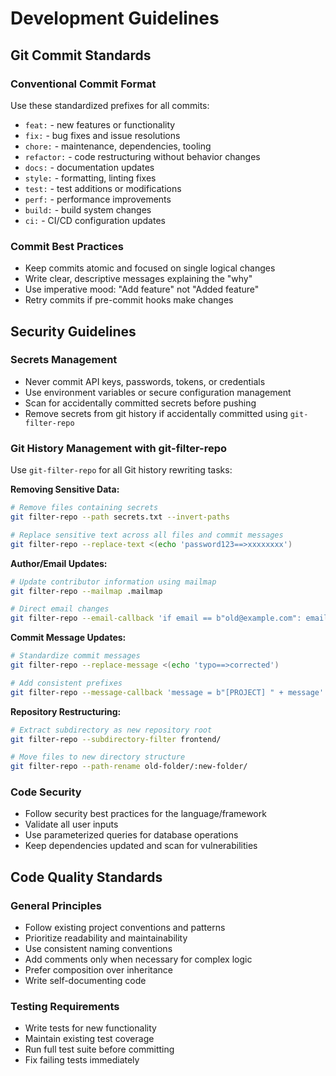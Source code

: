 # Development Guidelines

## Git Commit Standards

### Conventional Commit Format
Use these standardized prefixes for all commits:
- `feat:` - new features or functionality
- `fix:` - bug fixes and issue resolutions
- `chore:` - maintenance, dependencies, tooling
- `refactor:` - code restructuring without behavior changes
- `docs:` - documentation updates
- `style:` - formatting, linting fixes
- `test:` - test additions or modifications
- `perf:` - performance improvements
- `build:` - build system changes
- `ci:` - CI/CD configuration updates

### Commit Best Practices
- Keep commits atomic and focused on single logical changes
- Write clear, descriptive messages explaining the "why"
- Use imperative mood: "Add feature" not "Added feature"
- Retry commits if pre-commit hooks make changes

## Security Guidelines

### Secrets Management
- Never commit API keys, passwords, tokens, or credentials
- Use environment variables or secure configuration management
- Scan for accidentally committed secrets before pushing
- Remove secrets from git history if accidentally committed using `git-filter-repo`

### Git History Management with git-filter-repo
Use `git-filter-repo` for all Git history rewriting tasks:

**Removing Sensitive Data:**
```bash
# Remove files containing secrets
git filter-repo --path secrets.txt --invert-paths

# Replace sensitive text across all files and commit messages
git filter-repo --replace-text <(echo 'password123==>xxxxxxxx')
```

**Author/Email Updates:**
```bash
# Update contributor information using mailmap
git filter-repo --mailmap .mailmap

# Direct email changes
git filter-repo --email-callback 'if email == b"old@example.com": email = b"new@example.com"'
```

**Commit Message Updates:**
```bash
# Standardize commit messages
git filter-repo --replace-message <(echo 'typo==>corrected')

# Add consistent prefixes
git filter-repo --message-callback 'message = b"[PROJECT] " + message'
```

**Repository Restructuring:**
```bash
# Extract subdirectory as new repository root
git filter-repo --subdirectory-filter frontend/

# Move files to new directory structure
git filter-repo --path-rename old-folder/:new-folder/
```

### Code Security
- Follow security best practices for the language/framework
- Validate all user inputs
- Use parameterized queries for database operations
- Keep dependencies updated and scan for vulnerabilities

## Code Quality Standards

### General Principles
- Follow existing project conventions and patterns
- Prioritize readability and maintainability
- Use consistent naming conventions
- Add comments only when necessary for complex logic
- Prefer composition over inheritance
- Write self-documenting code

### Testing Requirements
- Write tests for new functionality
- Maintain existing test coverage
- Run full test suite before committing
- Fix failing tests immediately
